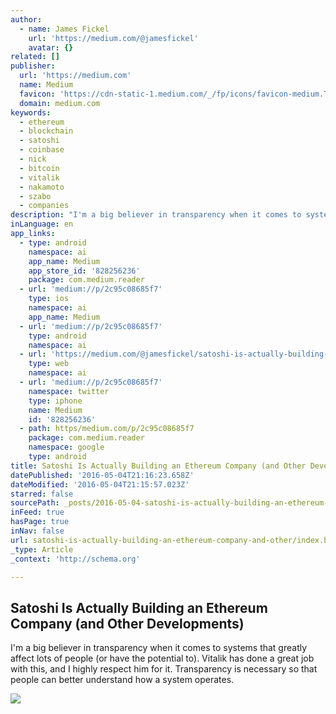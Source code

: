 ```yaml
---
author:
  - name: James Fickel
    url: 'https://medium.com/@jamesfickel'
    avatar: {}
related: []
publisher:
  url: 'https://medium.com'
  name: Medium
  favicon: 'https://cdn-static-1.medium.com/_/fp/icons/favicon-medium.TAS6uQ-Y7kcKgi0xjcYHXw.ico'
  domain: medium.com
keywords:
  - ethereum
  - blockchain
  - satoshi
  - coinbase
  - nick
  - bitcoin
  - vitalik
  - nakamoto
  - szabo
  - companies
description: "I'm a big believer in transparency when it comes to systems that greatly affect lots of people (or have the potential to). Vitalik has done a great job with this, and I highly respect him for it. Transparency is necessary so that people can better understand how a system operates."
inLanguage: en
app_links:
  - type: android
    namespace: ai
    app_name: Medium
    app_store_id: '828256236'
    package: com.medium.reader
  - url: 'medium://p/2c95c08685f7'
    type: ios
    namespace: ai
    app_name: Medium
  - url: 'medium://p/2c95c08685f7'
    type: android
    namespace: ai
  - url: 'https://medium.com/@jamesfickel/satoshi-is-actually-building-an-ethereum-company-and-other-developments-2c95c08685f7'
    type: web
    namespace: ai
  - url: 'medium://p/2c95c08685f7'
    namespace: twitter
    type: iphone
    name: Medium
    id: '828256236'
  - path: https/medium.com/p/2c95c08685f7
    package: com.medium.reader
    namespace: google
    type: android
title: Satoshi Is Actually Building an Ethereum Company (and Other Developments)
datePublished: '2016-05-04T21:16:23.658Z'
dateModified: '2016-05-04T21:15:57.023Z'
starred: false
sourcePath: _posts/2016-05-04-satoshi-is-actually-building-an-ethereum-company-and-other.md
inFeed: true
hasPage: true
inNav: false
url: satoshi-is-actually-building-an-ethereum-company-and-other/index.html
_type: Article
_context: 'http://schema.org'

---
```

<article style=""><h1>Satoshi Is Actually Building an Ethereum Company (and Other Developments)</h1><p>I'm a big believer in transparency when it comes to systems that greatly affect lots of people (or have the potential to). Vitalik has done a great job with this, and I highly respect him for it. Transparency is necessary so that people can better understand how a system operates.</p><img src="https://cdn-images-1.medium.com/max/1200/1*9Od89BWegRisPRxp0ezkOw.jpeg" /></article>